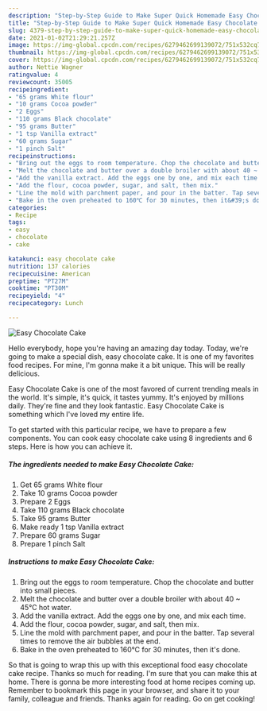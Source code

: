 ```yaml
---
description: "Step-by-Step Guide to Make Super Quick Homemade Easy Chocolate Cake"
title: "Step-by-Step Guide to Make Super Quick Homemade Easy Chocolate Cake"
slug: 4379-step-by-step-guide-to-make-super-quick-homemade-easy-chocolate-cake
date: 2021-01-02T21:29:21.257Z
image: https://img-global.cpcdn.com/recipes/6279462699139072/751x532cq70/easy-chocolate-cake-recipe-main-photo.jpg
thumbnail: https://img-global.cpcdn.com/recipes/6279462699139072/751x532cq70/easy-chocolate-cake-recipe-main-photo.jpg
cover: https://img-global.cpcdn.com/recipes/6279462699139072/751x532cq70/easy-chocolate-cake-recipe-main-photo.jpg
author: Nettie Wagner
ratingvalue: 4
reviewcount: 35005
recipeingredient:
- "65 grams White flour"
- "10 grams Cocoa powder"
- "2 Eggs"
- "110 grams Black chocolate"
- "95 grams Butter"
- "1 tsp Vanilla extract"
- "60 grams Sugar"
- "1 pinch Salt"
recipeinstructions:
- "Bring out the eggs to room temperature. Chop the chocolate and butter into small pieces."
- "Melt the chocolate and butter over a double broiler with about 40 ~ 45℃ hot water."
- "Add the vanilla extract. Add the eggs one by one, and mix each time."
- "Add the flour, cocoa powder, sugar, and salt, then mix."
- "Line the mold with parchment paper, and pour in the batter. Tap several times to remove the air bubbles at the end."
- "Bake in the oven preheated to 160℃ for 30 minutes, then it&#39;s done."
categories:
- Recipe
tags:
- easy
- chocolate
- cake

katakunci: easy chocolate cake 
nutrition: 137 calories
recipecuisine: American
preptime: "PT27M"
cooktime: "PT30M"
recipeyield: "4"
recipecategory: Lunch

---
```



![Easy Chocolate Cake](https://img-global.cpcdn.com/recipes/6279462699139072/751x532cq70/easy-chocolate-cake-recipe-main-photo.jpg)

Hello everybody, hope you're having an amazing day today. Today, we're going to make a special dish, easy chocolate cake. It is one of my favorites food recipes. For mine, I'm gonna make it a bit unique. This will be really delicious.

Easy Chocolate Cake is one of the most favored of current trending meals in the world. It's simple, it's quick, it tastes yummy. It's enjoyed by millions daily. They're fine and they look fantastic. Easy Chocolate Cake is something which I've loved my entire life.




To get started with this particular recipe, we have to prepare a few components. You can cook easy chocolate cake using 8 ingredients and 6 steps. Here is how you can achieve it.

<!--inarticleads1-->

##### The ingredients needed to make Easy Chocolate Cake:

1. Get 65 grams White flour
1. Take 10 grams Cocoa powder
1. Prepare 2 Eggs
1. Take 110 grams Black chocolate
1. Take 95 grams Butter
1. Make ready 1 tsp Vanilla extract
1. Prepare 60 grams Sugar
1. Prepare 1 pinch Salt




<!--inarticleads2-->

##### Instructions to make Easy Chocolate Cake:

1. Bring out the eggs to room temperature. Chop the chocolate and butter into small pieces.
1. Melt the chocolate and butter over a double broiler with about 40 ~ 45℃ hot water.
1. Add the vanilla extract. Add the eggs one by one, and mix each time.
1. Add the flour, cocoa powder, sugar, and salt, then mix.
1. Line the mold with parchment paper, and pour in the batter. Tap several times to remove the air bubbles at the end.
1. Bake in the oven preheated to 160℃ for 30 minutes, then it&#39;s done.




So that is going to wrap this up with this exceptional food easy chocolate cake recipe. Thanks so much for reading. I'm sure that you can make this at home. There is gonna be more interesting food at home recipes coming up. Remember to bookmark this page in your browser, and share it to your family, colleague and friends. Thanks again for reading. Go on get cooking!
